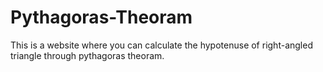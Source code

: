 # Pythagoras-Theoram
This is a website where you can calculate the hypotenuse of right-angled triangle through pythagoras theoram.
